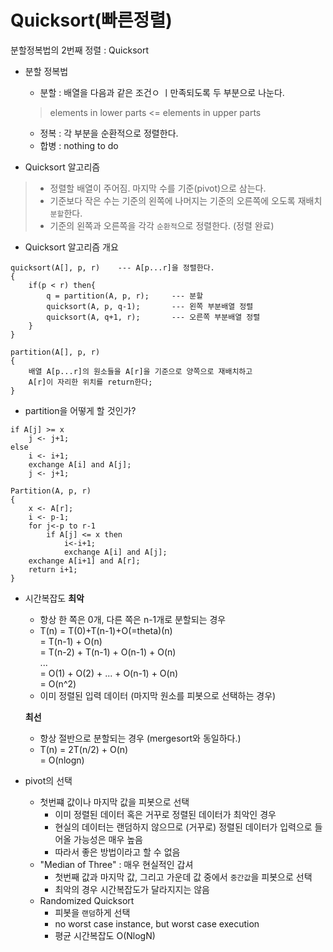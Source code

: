 # Quicksort(빠른정렬)
분할정복법의 2번째 정렬 : Quicksort 

- 분할 정복법
    * 분할 : 배열을 다음과 같은 조건ㅇ ㅣ만족되도록 두 부분으로 나눈다.
    > elements in lower parts <= elements in upper parts
    * 정복 : 각 부분을 순환적으로 정렬한다.
    * 합병 : nothing to do

- Quicksort 알고리즘
>- 정렬할 배열이 주어짐. 마지막 수를 기준(pivot)으로 삼는다.<br>
>- 기준보다 작은 수는 기준의 왼쪽에 나머지는 기준의 오른쪽에 오도록 재배치 `분할`한다.<br>
>- 기준의 왼쪽과 오른쪽을 각각 `순환적`으로 정렬한다. (정렬 완료)<br>

- Quicksort 알고리즘 개요
```
quicksort(A[], p, r)    --- A[p...r]을 정렬한다.
{
    if(p < r) then{
        q = partition(A, p, r);     --- 분할
        quicksort(A, p, q-1);       --- 왼쪽 부분배열 정렬
        quicksort(A, q+1, r);       --- 오른쪽 부분배열 정렬
    }
}

partition(A[], p, r)
{
    배열 A[p...r]의 원소들을 A[r]을 기준으로 양쪽으로 재배치하고
    A[r]이 자리한 위치를 return한다;
}
```

- partition을 어떻게 할 것인가?
```
if A[j] >= x
    j <- j+1;
else
    i <- i+1;
    exchange A[i] and A[j];
    j <- j+1;
```
```
Partition(A, p, r)
{
    x <- A[r];
    i <- p-1;
    for j<-p to r-1
        if A[j] <= x then
            i<-i+1;
            exchange A[i] and A[j];
    exchange A[i+1] and A[r];
    return i+1;
}
```
- 시간복잡도
    **최악**
    * 항상 한 쪽은 0개, 다른 쪽은 n-1개로 분할되는 경우
    * T(n)  = T(0)+T(n-1)+O(=theta)(n)<br>
            = T(n-1) + O(n)<br>
            = T(n-2) + T(n-1) + O(n-1) + O(n)<br>
            ...<br>
            = O(1) + O(2) + ... + O(n-1) + O(n)<br>
            = O(n^2)<br>
    * 이미 정렬된 입력 데이터 (마지막 원소를 피봇으로 선택하는 경우)

    **최선**
    * 항상 절반으로 분할되는 경우 (mergesort와 동일하다.)
    * T(n)  = 2T(n/2) + O(n)<br>
            = O(nlogn)<br>

- pivot의 선택
    * 첫번쨰 값이나 마지막 값을 피봇으로 선택
        * 이미 정렬된 데이터 혹은 거꾸로 정렬된 데이터가 최악인 경우
        * 현실의 데이터는 랜덤하지 않으므로 (거꾸로) 정렬된 데이터가 입력으로 들어올 가능성은 매우 높음
        * 따라서 좋은 방법이라고 할 수 없음
    * "Median of Three" : 매우 현실적인 갑셔
        * 첫번째 값과 마지막 값, 그리고 가운데 값 중에서 `중간값`을 피봇으로 선택
        * 최악의 경우 시간복잡도가 달라지지는 않음
    * Randomized Quicksort
        * 피봇을 `랜덤`하게 선택
        * no worst case instance, but worst case execution
        * 평균 시간복잡도 O(NlogN)